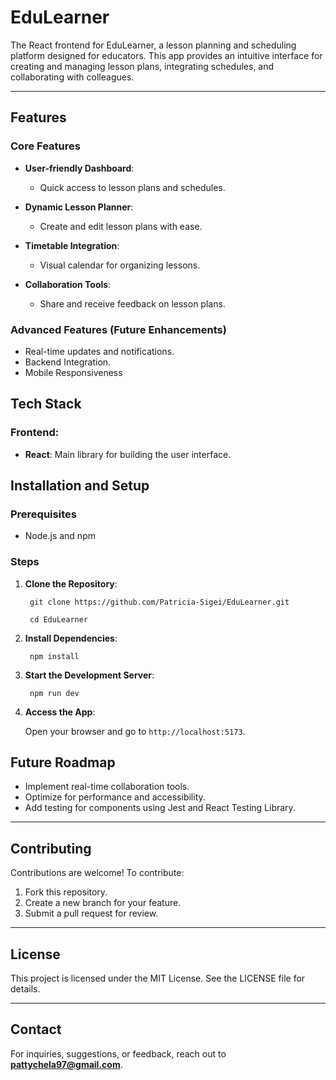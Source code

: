 # EduLearner

The React frontend for EduLearner, a lesson planning and scheduling platform designed for educators. This app provides an intuitive interface for creating and managing lesson plans, integrating schedules, and collaborating with colleagues.

---

## Features

### Core Features
- **User-friendly Dashboard**:
  - Quick access to lesson plans and schedules.

- **Dynamic Lesson Planner**:
  - Create and edit lesson plans with ease.

- **Timetable Integration**:
  - Visual calendar for organizing lessons.

- **Collaboration Tools**:
  - Share and receive feedback on lesson plans.

### Advanced Features (Future Enhancements)
- Real-time updates and notifications.
- Backend Integration.
- Mobile Responsiveness


## Tech Stack

### Frontend:
- **React**: Main library for building the user interface.

## Installation and Setup

### Prerequisites
- Node.js and npm

### Steps

1. **Clone the Repository**:
   
        git clone https://github.com/Patricia-Sigei/EduLearner.git

        cd EduLearner
   

2. **Install Dependencies**:
   
        npm install
   

3. **Start the Development Server**:
   
        npm run dev
   

4. **Access the App**:
  
   Open your browser and go to `http://localhost:5173`.


## Future Roadmap
- Implement real-time collaboration tools.
- Optimize for performance and accessibility.
- Add testing for components using Jest and React Testing Library.

---

## Contributing
Contributions are welcome! To contribute:
1. Fork this repository.
2. Create a new branch for your feature.
3. Submit a pull request for review.

---

## License
This project is licensed under the MIT License. See the LICENSE file for details.

---

## Contact
For inquiries, suggestions, or feedback, reach out to **pattychela97@gmail.com**.
